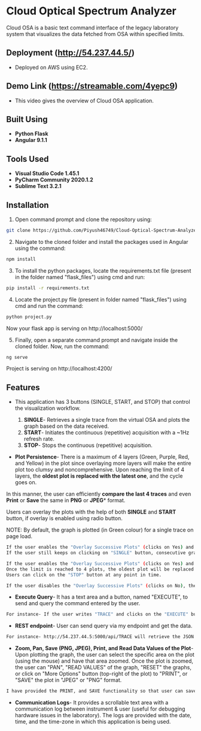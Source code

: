 # Cloud Optical Spectrum Analyzer

Cloud OSA is a basic text command interface of the legacy laboratory system that visualizes the data fetched from OSA within specified limits.

## Deployment (http://54.237.44.5/)
* Deployed on AWS using EC2.

## Demo Link (https://streamable.com/4yepc9)
* This video gives the overview of Cloud OSA application.

## Built Using 

* **Python Flask**
* **Angular 9.1.1**

## Tools Used

* **Visual Studio Code 1.45.1**
* **PyCharm Community 2020.1.2**
*  **Sublime Text 3.2.1**

## Installation

1. Open command prompt and clone the repository using:
```bash
git clone https://github.com/Piyush46749/Cloud-Optical-Spectrum-Analyzer.git
```
2. Navigate to the cloned folder and install the packages used in Angular using the command:
```bash
npm install
```
3. To install the python packages, locate the requirements.txt file (present in the folder named "flask_files") using cmd and run:
```bash
pip install -r requirements.txt
```
4. Locate the project.py file (present in folder named "flask_files") using cmd and run the command:
```bash
python project.py
```
Now your flask app is serving on http://localhost:5000/

5. Finally, open a separate command prompt and navigate inside the cloned folder. Now, run the command:
```bash
ng serve
```

Project is serving on http://localhost:4200/


## Features

* This application has 3 buttons (SINGLE, START, and STOP) that control the visualization workflow. 
   1. **SINGLE**- Retrieves a single trace from the virtual OSA and plots the graph based on the data received.
   2. **START**- Initiates the continuous (repetitive) acquisition with a ~1Hz refresh rate.
   3. **STOP**- Stops the continuous (repetitive) acquisition.

* **Plot Persistence**- There is a maximum of 4 layers (Green, Purple, Red, and Yellow) in the plot since overlaying more layers will make the entire plot too clumsy and noncomprehensive. 
Upon reaching the limit of 4 layers, the **oldest plot is replaced with the latest one**, and the cycle goes on.

In this manner, the user can efficiently **compare the last 4 traces** and even **Print** or **Save** the same in **PNG** or **JPEG*** format.

Users can overlay the plots with the help of both **SINGLE** and **START** button, if overlay is enabled using radio button.

NOTE: By default, the graph is plotted (in Green colour) for a single trace on page load.

```bash
If the user enables the "Overlay Successive Plots" (clicks on Yes) and then clicks on the "SINGLE" button, then the graph with the "Purple" colour will be plotted on top of the previous one.
If the user still keeps on clicking on "SINGLE" button, consecutive graphs will be plotted with different colours (Red and Yellow) on each click.
```

```bash
If the user enables the "Overlay Successive Plots" (clicks on Yes) and then clicks on the "START" button, each second, a new graph will be plotted on top of the previous one. 
Once the limit is reached to 4 plots, the oldest plot will be replaced by the latest one.
Users can click on the "STOP" button at any point in time.
```

```bash
If the user disables the "Overlay Successive Plots" (clicks on No), then "SINGLE" and "START" buttons will behave normally, that is, each time a new graph will be plotted with "Green" colour.
```

* **Execute Query**- It has a text area and a button, named "EXECUTE", to send and query the command entered by the user.

```bash
For instance- If the user writes "TRACE" and clicks on the "EXECUTE" button, the data is fetched and displayed in the scrollable area.
```
* **REST endpoint**- User can send query via my endpoint and get the data.

```bash
For instance- http://54.237.44.5:5000/api/TRACE will retrieve the JSON response.
```

* **Zoom, Pan, Save (PNG, JPEG), Print, and Read Data Values of the Plot**- Upon plotting the graph, the user can select the specific area on the plot (using the mouse) and have that area zoomed.
Once the plot is zoomed, the user can "PAN", "READ VALUES" of the graph, "RESET" the graphs, or click on "More Options" button (top-right of the plot) to "PRINT", or "SAVE" the plot in "JPEG" or "PNG" format.
```bash
I have provided the PRINT, and SAVE functionality so that user can save the graph instantly and keep it as a record whenever needed.
```

* **Communication Logs**- It provides a scrollable text area with a communication log between instrument & user (useful for debugging hardware issues in the laboratory).
The logs are provided with the date, time, and the time-zone in which this application is being used.
